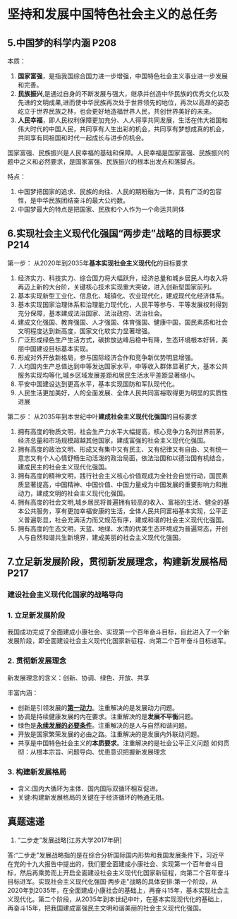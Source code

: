 # 坚持和发展中国特色社会主义的总任务
## 5.中国梦的科学内涵 P208
本质：
1. **国家富强**，是指我国综合国力进一步增强，中国特色社会主义事业进一步发展和完善。
2. **民族振兴**,是通过自身的不断发展与强大，继承并创造中华民族的优秀文化以及先进的文明成果,进而使中华民族再次处于世界领先的地位，再次以高昂的姿态屹立于世界民族之林，也会更好地造福世界人民，共创世界美好的未来。
3. **人民幸福**，即人民权利保障更加充分、人人得享共同发展，生活在伟大祖国和伟大时代的中国人民，共同享有人生出彩的机会，共同享有梦想成真的机会，共同享有同祖国和时代一起成长与进步的机会。

国家富强、民族振兴是人民幸福的基础和保障。人民幸福是国家富强、民族振兴的题中之义和必然要求，是国家富强、民族振兴的根本出发点和落脚点。

特点：
1. 中国梦把国家的追求、民族的向往、人民的期盼融为一体，具有广泛的包容性，是中华民族团结奋斗的最大公约数。
2. 中国梦最大的特点是把国家、民族和个人作为一个命运共同体
## 6.实现社会主义现代化强国“两步走”战略的目标要求 P214
第一步： 从2020年到2035年**基本实现社会主义现代化**的目标要求
 1. 经济实力、科技实力、综合国力将大幅跃升，经济总量和城乡居民人均收入将再迈上新的大台阶，关键核心技术实现重大突破，进入创新型国家前列。
 2. 基本实现新型工业化、信息化、城镇化、农业现代化，建成现代化经济体系。
 3. 基本实现国家治理体系和治理能力现代化，人民平等参与、平等发展权利得到充分保障，基本建成法治国家、法治政府、法治社会。
 4. 建成文化强国、教育强国、人才强国、体育强国、健康中国，国民素质和社会文明程度达到新高度，国家文化软实力显著增强。
 5. 广泛形成绿色生产生活方式，碳排放达峰后稳中有降，生态环境根本好转，美丽中国建设目标基本实现。
 6. 形成对外开放新格局，参与国际经济合作和竞争新优势明显增强。
 7. 人均国内生产总值达到中等发达国家水平，中等收入群体显著扩大，基本公共服务实现均等化,城乡区域发展差距和居民生活水平差距显著缩小。
 8. 平安中国建设达到更高水平，基本实现国防和军队现代化。
 9. 人民生活更加美好，人的全面发展、全体人民共同富裕取得更为明显的实质性进展

第二步： 从2035年到本世纪中叶**建成社会主义现代化强国**的目标要求
 1. 拥有高度的物质文明，社会生产力水平大幅提高，核心竞争力名列世界前茅，经济总量和市场规模超越其他国家，建成富强的社会主义现代化强国。
 2. 拥有高度的政治文明、形成又有集中又有民主、又有纪律又有自由、又有统一意志又有个人心情舒畅生动活泼的政治局面，依法治国和以德治国有机结合，建成民主的社会主义现代化强国。
 3. 拥有高度的精神文明，践行社会主义核心价值观成为全社会自觉行动，国民素质显著提高，中国精神、中国价值、中国力量成为中国发展的重要影响力和推动力，建成文明的社会主义现代化强国。
 4. 拥有高度的社会文明,城乡居民将普遍拥有较高的收入、富裕的生活、健全的基本公共服务，享有更加幸福安康的生活，全体人民共同富裕基本实现，公平正义普遍彰显，社会充满活力而又规范有序，建成和谐的社会主义现代化强国。
 5. 拥有高度的生态文明，天蓝、地绿、水清的优美生态环境成为普遍常态，开创人与自然和谐共生新境界，建成美丽的社会主义现代化强国。
## 7.立足新发展阶段，贯彻新发展理念，构建新发展格局 P217
### 建设社会主义现代化国家的战略导向
### 1. 立足新发展阶段
我国成功完成了全面建成小康社会、实现第一个百年奋斗目标，自此进入了一个新发展阶段，即全面建设社会主义现代化国家新征程、向第二个百年奋斗目标进军。
### 2. 贯彻新发展理念
新发展理念的含义：创新、协调、绿色、开放、共享

丰富内涵：
* 创新是引领发展的<u>**第一动力**</u>。注重解决的是发展动力问题。
* 协调是持续健康发展的内在要求。注重解决的是**发展不平衡**问题。
* 绿色是<u>**永续发展的必要条件**</u>。注重解决的是人与自然和谐问题。
* 开放是国家繁荣发展的必由之路。注重解决的是发展内外联动问题。
* 共享是中国特色社会主义的**本质要求**。注重解决的是社会公平正义问题
如何贯彻：从根本宗旨、问题导向、忧患意识把握新发展理念
### 3. 构建新发展格局
* 含义:国内大循环为主体、国内国际双循环相互促进。
* 关键:构建新发展格局的关键在于经济循环的畅通无阻。
## 真题速递
1. “二步走”发展战略[江苏大学2017年研]

答:“二步走"发展战略指的是在综合分析国际国内形势和我国发展条件下，习近平在党的十九大报告中提出的，我们要全面建成小康社会、实现第一个百年奋斗目标，然后再乘势而上开启全面建设社会主义现代化国家新征程，向第二个百年奋斗目标进军。实现社会主义现代化强国·两步走"战略的具体安排:第一个阶段，从2020年到2035年，在全面建成小康社会的基础上，再奋斗15年，基本实现社会主义现代化。第二个阶段，从2035年到本世纪中叶，在基本实现现代化的基础上，再奋斗15年，把我国建成富强民主文明和谐美丽的社会主义现代化强国。

